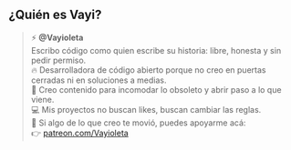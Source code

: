 ## ¿Quién es Vayi?

> ⚡ **@Vayioleta**  
> Escribo código como quien escribe su historia: libre, honesta y sin pedir permiso.  
> 🔥 Desarrolladora de código abierto porque no creo en puertas cerradas ni en soluciones a medias.  
> 📢 Creo contenido para incomodar lo obsoleto y abrir paso a lo que viene.  
> 💻 Mis proyectos no buscan likes, buscan cambiar las reglas.  
> 🖤 Si algo de lo que creo te movió, puedes apoyarme acá:  
> 👉 [patreon.com/Vayioleta](https://www.patreon.com/Vayioleta)
